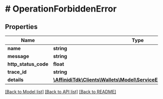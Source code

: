 # # OperationForbiddenError

## Properties

| Name                 | Type                                                                                                             | Description | Notes      |
| -------------------- | ---------------------------------------------------------------------------------------------------------------- | ----------- | ---------- |
| **name**             | **string**                                                                                                       |             |
| **message**          | **string**                                                                                                       |             |
| **http_status_code** | **float**                                                                                                        |             |
| **trace_id**         | **string**                                                                                                       |             |
| **details**          | [**\AffinidiTdk\Clients\Wallets\Model\ServiceErrorResponseDetailsInner[]**](ServiceErrorResponseDetailsInner.md) |             | [optional] |

[[Back to Model list]](../../README.md#models) [[Back to API list]](../../README.md#endpoints) [[Back to README]](../../README.md)
